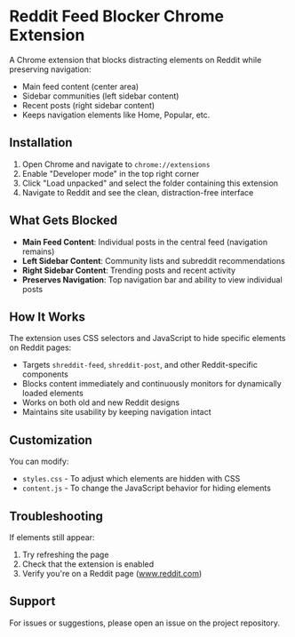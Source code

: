 # Reddit Feed Blocker Chrome Extension

A Chrome extension that blocks distracting elements on Reddit while preserving navigation:
- Main feed content (center area)
- Sidebar communities (left sidebar content)
- Recent posts (right sidebar content)
- Keeps navigation elements like Home, Popular, etc.

## Installation

1. Open Chrome and navigate to `chrome://extensions`
2. Enable "Developer mode" in the top right corner
3. Click "Load unpacked" and select the folder containing this extension
4. Navigate to Reddit and see the clean, distraction-free interface

## What Gets Blocked

- **Main Feed Content**: Individual posts in the central feed (navigation remains)
- **Left Sidebar Content**: Community lists and subreddit recommendations
- **Right Sidebar Content**: Trending posts and recent activity
- **Preserves Navigation**: Top navigation bar and ability to view individual posts

## How It Works

The extension uses CSS selectors and JavaScript to hide specific elements on Reddit pages:
- Targets `shreddit-feed`, `shreddit-post`, and other Reddit-specific components
- Blocks content immediately and continuously monitors for dynamically loaded elements
- Works on both old and new Reddit designs
- Maintains site usability by keeping navigation intact

## Customization

You can modify:
- `styles.css` - To adjust which elements are hidden with CSS
- `content.js` - To change the JavaScript behavior for hiding elements

## Troubleshooting

If elements still appear:
1. Try refreshing the page
2. Check that the extension is enabled
3. Verify you're on a Reddit page (www.reddit.com)

## Support

For issues or suggestions, please open an issue on the project repository.